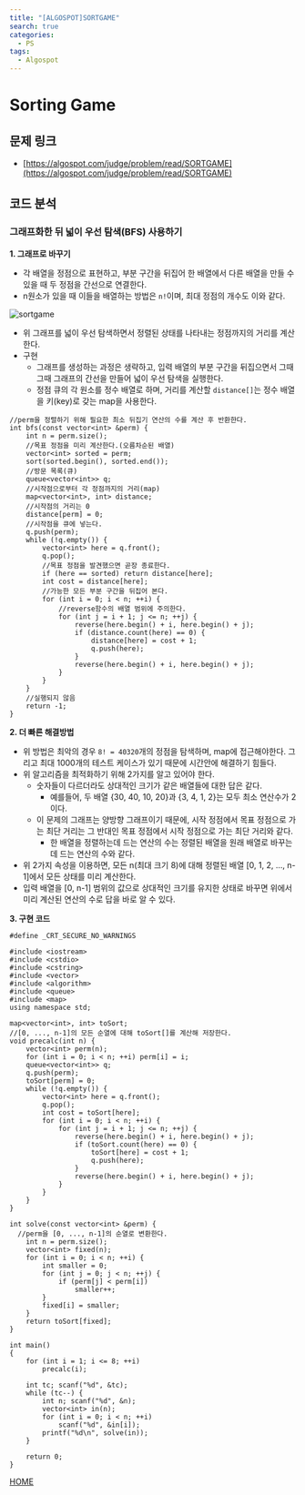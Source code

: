 ```yaml
---
title: "[ALGOSPOT]SORTGAME"
search: true
categories:
  - PS
tags:
  - Algospot
---
```


# Sorting Game

## 문제 링크
- [https://algospot.com/judge/problem/read/SORTGAME](https://algospot.com/judge/problem/read/SORTGAME)

## 코드 분석
### 그래프화한 뒤 넓이 우선 탐색(BFS) 사용하기
**1. 그래프로 바꾸기**
- 각 배열을 정점으로 표현하고, 부분 구간을 뒤집어 한 배열에서 다른 배열을 만들 수 있을 때 두 정점을 간선으로 연결한다.
- n원소가 있을 때 이들을 배열하는 방법은 ```n!```이며, 최대 정점의 개수도 이와 같다.

![sortgame](https://user-images.githubusercontent.com/34755287/44374098-85173b80-a527-11e8-8296-76aa93b430b2.JPG)

- 위 그래프를 넓이 우선 탐색하면서 정렬된 상태를 나타내는 정점까지의 거리를 계산한다.
- 구현
  - 그래프를 생성하는 과정은 생략하고, 입력 배열의 부분 구간을 뒤집으면서 그때 그때 그래프의 간선을 만들어 넓이 우선 탐색을 실행한다.
  - 정점 큐의 각 원소를 정수 배열로 하며, 거리를 계산할 ```distance[]```는 정수 배열을 키(key)로 갖는 map을 사용한다.
```
//perm을 정렬하기 위해 필요한 최소 뒤집기 연산의 수를 계산 후 반환한다.
int bfs(const vector<int> &perm) {
	int n = perm.size();
	//목표 정점을 미리 계산한다.(오름차순된 배열)
	vector<int> sorted = perm;
	sort(sorted.begin(), sorted.end());
	//방문 목록(큐)
	queue<vector<int>> q;
	//시작점으로부터 각 정점까지의 거리(map)
	map<vector<int>, int> distance;
	//시작점의 거리는 0
	distance[perm] = 0;
	//시작점을 큐에 넣는다.
	q.push(perm);
	while (!q.empty()) {
		vector<int> here = q.front();
		q.pop();
		//목표 정점을 발견했으면 곧장 종료한다.
		if (here == sorted) return distance[here];
		int cost = distance[here];
		//가능한 모든 부분 구간을 뒤집어 본다.
		for (int i = 0; i < n; ++i) {
			//reverse함수의 배열 범위에 주의한다.
			for (int j = i + 1; j <= n; ++j) {
				reverse(here.begin() + i, here.begin() + j);
				if (distance.count(here) == 0) {
					distance[here] = cost + 1;
					q.push(here);
				}
				reverse(here.begin() + i, here.begin() + j);
			}
		}
	}
	//실행되지 않음
	return -1;
}
```

**2. 더 빠른 해결방법**
- 위 방법은 최악의 경우 ```8! = 40320```개의 정점을 탐색하며, map에 접근해야한다. 그리고 최대 1000개의 테스트 케이스가 있기 때문에 시간안에 해결하기 힘들다.
- 위 알고리즘을 최적화하기 위해 2가지를 알고 있어야 한다.
  - 숫자들이 다르더라도 상대적인 크기가 같은 배열들에 대한 답은 같다.
    - 예를들어, 두 배열 {30, 40, 10, 20}과 {3, 4, 1, 2}는 모두 최소 연산수가 2이다.
  - 이 문제의 그래프는 양방향 그래프이기 때문에, 시작 정점에서 목표 정점으로 가는 최단 거리는 그 반대인 목표 정점에서 시작 정점으로 가는 최단 거리와 같다.
    - 한 배열을 정렬하는데 드는 연산의 수는 정렬된 배열을 원래 배열로 바꾸는데 드는 연산의 수와 같다.
- 위 2가지 속성을 이용하면, 모든 n(최대 크기 8)에 대해 정렬된 배열 [0, 1, 2, ..., n-1]에서 모든 상태를 미리 계산한다.
- 입력 배열을 [0, n-1] 범위의 값으로 상대적인 크기를 유지한 상태로 바꾸면 위에서 미리 계산된 연산의 수로 답을 바로 알 수 있다.

**3. 구현 코드**
```
#define _CRT_SECURE_NO_WARNINGS

#include <iostream>
#include <cstdio>
#include <cstring>
#include <vector>
#include <algorithm>
#include <queue>
#include <map>
using namespace std;

map<vector<int>, int> toSort;
//[0, ..., n-1]의 모든 순열에 대해 toSort[]를 계산해 저장한다.
void precalc(int n) {
	vector<int> perm(n);
	for (int i = 0; i < n; ++i) perm[i] = i;
	queue<vector<int>> q;
	q.push(perm);
	toSort[perm] = 0;
	while (!q.empty()) {
		vector<int> here = q.front();
		q.pop();
		int cost = toSort[here];
		for (int i = 0; i < n; ++i) {
			for (int j = i + 1; j <= n; ++j) {
				reverse(here.begin() + i, here.begin() + j);
				if (toSort.count(here) == 0) {
					toSort[here] = cost + 1;
					q.push(here);
				}
				reverse(here.begin() + i, here.begin() + j);
			}
		}
	}
}

int solve(const vector<int> &perm) {
  //perm을 [0, ..., n-1]의 순열로 변환한다.
	int n = perm.size();
	vector<int> fixed(n);
	for (int i = 0; i < n; ++i) {
		int smaller = 0;
		for (int j = 0; j < n; ++j) {
			if (perm[j] < perm[i])
				smaller++;
		}
		fixed[i] = smaller;
	}
	return toSort[fixed];
}

int main()
{
	for (int i = 1; i <= 8; ++i)
		precalc(i);

	int tc; scanf("%d", &tc);
	while (tc--) {
		int n; scanf("%d", &n);
		vector<int> in(n);
		for (int i = 0; i < n; ++i)
			scanf("%d", &in[i]);
		printf("%d\n", solve(in));
	}

	return 0;
}
```

[HOME](https://codemcd.github.io/)
